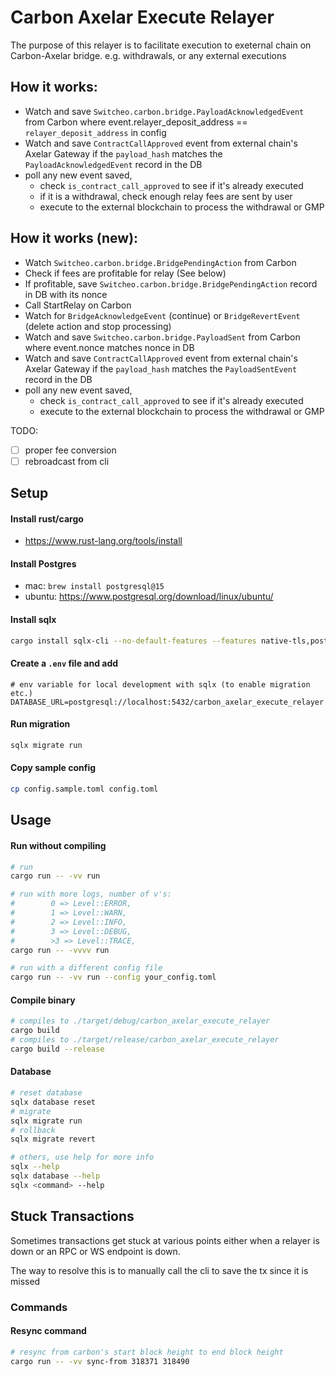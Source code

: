 # Carbon Axelar Execute Relayer

The purpose of this relayer is to facilitate execution to exeternal chain on Carbon-Axelar bridge.
e.g. withdrawals, or any external executions

## How it works:

- Watch and save `Switcheo.carbon.bridge.PayloadAcknowledgedEvent` from Carbon where event.relayer_deposit_address == `relayer_deposit_address` in config
- Watch and save `ContractCallApproved` event from external chain's Axelar Gateway if the `payload_hash` matches the `PayloadAcknowledgedEvent` record in the DB
- poll any new event saved,
  - check `is_contract_call_approved` to see if it's already executed
  - if it is a withdrawal, check enough relay fees are sent by user 
  - execute to the external blockchain to process the withdrawal or GMP

## How it works (new):
- Watch `Switcheo.carbon.bridge.BridgePendingAction` from Carbon
- Check if fees are profitable for relay (See below)
- If profitable, save `Switcheo.carbon.bridge.BridgePendingAction` record in DB with its nonce
- Call StartRelay on Carbon
- Watch for `BridgeAcknowledgeEvent` (continue) or `BridgeRevertEvent` (delete action and stop processing)
- Watch and save `Switcheo.carbon.bridge.PayloadSent` from Carbon where event.nonce matches nonce in DB
- Watch and save `ContractCallApproved` event from external chain's Axelar Gateway if the `payload_hash` matches the `PayloadSentEvent` record in the DB
- poll any new event saved,
  - check `is_contract_call_approved` to see if it's already executed
  - execute to the external blockchain to process the withdrawal or GMP

TODO:
- [ ] proper fee conversion
- [ ] rebroadcast from cli

## Setup

#### Install rust/cargo
- https://www.rust-lang.org/tools/install

#### Install Postgres
- mac: `brew install postgresql@15`
- ubuntu: https://www.postgresql.org/download/linux/ubuntu/

#### Install sqlx
```bash
cargo install sqlx-cli --no-default-features --features native-tls,postgres
```

#### Create a `.env` file and add 
```dotenv
# env variable for local development with sqlx (to enable migration etc.)
DATABASE_URL=postgresql://localhost:5432/carbon_axelar_execute_relayer
```

#### Run migration
```bash
sqlx migrate run
```

#### Copy sample config
```bash
cp config.sample.toml config.toml
```

## Usage

#### Run without compiling 
```bash
# run
cargo run -- -vv run

# run with more logs, number of v's:
#        0 => Level::ERROR,
#        1 => Level::WARN,
#        2 => Level::INFO,
#        3 => Level::DEBUG,
#        >3 => Level::TRACE,
cargo run -- -vvvv run

# run with a different config file
cargo run -- -vv run --config your_config.toml
```

#### Compile binary
```bash
# compiles to ./target/debug/carbon_axelar_execute_relayer
cargo build
# compiles to ./target/release/carbon_axelar_execute_relayer
cargo build --release
```

#### Database
```bash
# reset database
sqlx database reset
# migrate
sqlx migrate run
# rollback
sqlx migrate revert

# others, use help for more info
sqlx --help
sqlx database --help
sqlx <command> --help
```

## Stuck Transactions

Sometimes transactions get stuck at various points either when a relayer is down or an RPC or WS endpoint is down.

The way to resolve this is to manually call the cli to save the tx since it is missed


### Commands

#### Resync command

```bash
# resync from carbon's start block height to end block height
cargo run -- -vv sync-from 318371 318490

```